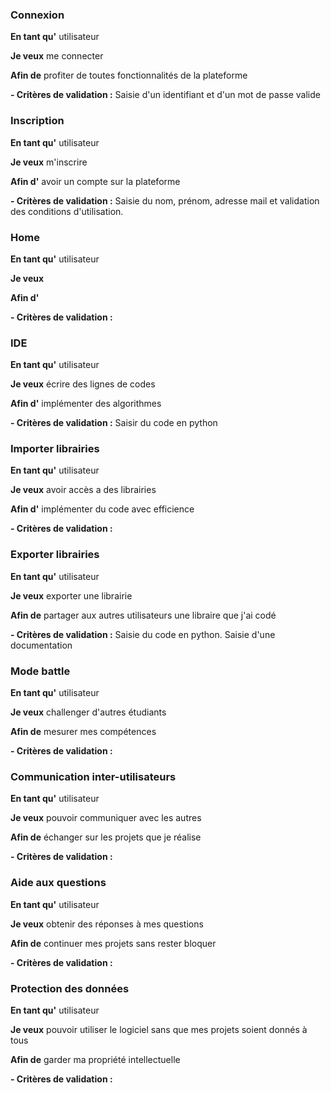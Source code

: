 ### Connexion 
**En tant qu'** utilisateur

**Je veux** me connecter 

**Afin de** profiter de toutes fonctionnalités de la plateforme 

**- Critères de validation :**
Saisie d'un identifiant et d'un mot de passe valide


### Inscription 
**En tant qu'** utilisateur

**Je veux** m'inscrire

**Afin d'** avoir un compte sur la plateforme 

**- Critères de validation :**
Saisie du nom, prénom, adresse mail et validation des conditions d'utilisation.


### Home
**En tant qu'** utilisateur

**Je veux** 

**Afin d'** 

**- Critères de validation :**


### IDE
**En tant qu'** utilisateur

**Je veux** écrire des lignes de codes 

**Afin d'** implémenter des algorithmes

**- Critères de validation :**
Saisir du code en python


### Importer librairies 
**En tant qu'** utilisateur

**Je veux** avoir accès a des librairies 

**Afin d'** implémenter du code avec efficience 

**- Critères de validation :**


### Exporter librairies
**En tant qu'** utilisateur

**Je veux** exporter une librairie 

**Afin de** partager aux autres utilisateurs une libraire que j'ai codé

**- Critères de validation :**
Saisie du code en python. Saisie d'une documentation


### Mode battle
**En tant qu'** utilisateur

**Je veux** challenger d'autres étudiants

**Afin de** mesurer mes compétences 

**- Critères de validation :**


### Communication inter-utilisateurs
**En tant qu'** utilisateur

**Je veux** pouvoir communiquer avec les autres

**Afin de** échanger sur les projets que je réalise

**- Critères de validation :**


### Aide aux questions
**En tant qu'** utilisateur

**Je veux** obtenir des réponses à mes questions

**Afin de** continuer mes projets sans rester bloquer

**- Critères de validation :**


### Protection des données
**En tant qu'** utilisateur

**Je veux** pouvoir utiliser le logiciel sans que mes projets soient donnés à tous

**Afin de** garder ma propriété intellectuelle

**- Critères de validation :**
